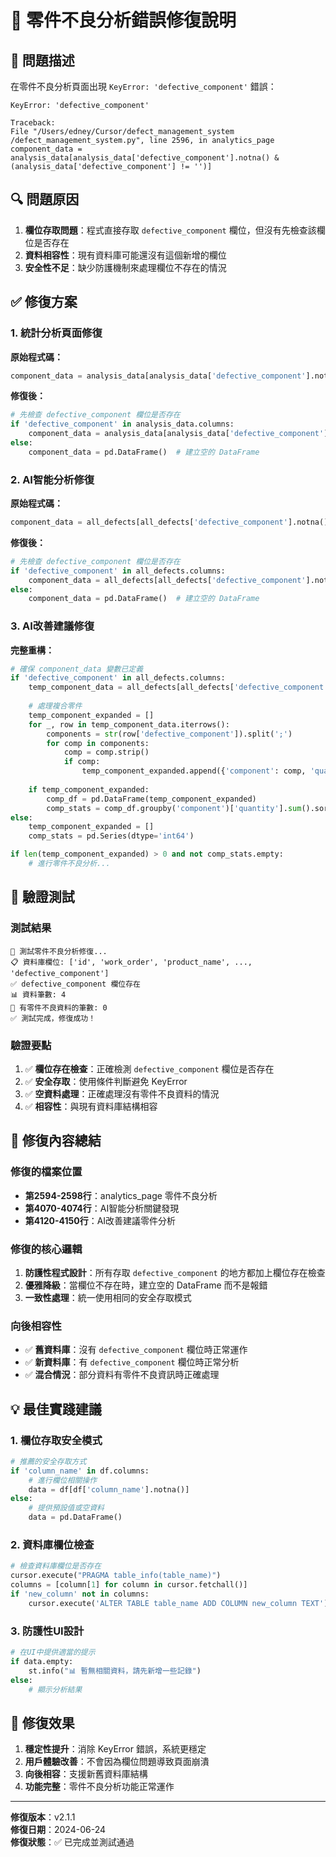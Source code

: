 # 🔧 零件不良分析錯誤修復說明

## 🚨 問題描述

在零件不良分析頁面出現 `KeyError: 'defective_component'` 錯誤：

```
KeyError: 'defective_component'

Traceback:
File "/Users/edney/Cursor/defect_management_system /defect_management_system.py", line 2596, in analytics_page
component_data = analysis_data[analysis_data['defective_component'].notna() & (analysis_data['defective_component'] != '')]
```

## 🔍 問題原因

1. **欄位存取問題**：程式直接存取 `defective_component` 欄位，但沒有先檢查該欄位是否存在
2. **資料相容性**：現有資料庫可能還沒有這個新增的欄位
3. **安全性不足**：缺少防護機制來處理欄位不存在的情況

## ✅ 修復方案

### 1. 統計分析頁面修復

**原始程式碼：**
```python
component_data = analysis_data[analysis_data['defective_component'].notna() & (analysis_data['defective_component'] != '')]
```

**修復後：**
```python
# 先檢查 defective_component 欄位是否存在
if 'defective_component' in analysis_data.columns:
    component_data = analysis_data[analysis_data['defective_component'].notna() & (analysis_data['defective_component'] != '')]
else:
    component_data = pd.DataFrame()  # 建立空的 DataFrame
```

### 2. AI智能分析修復

**原始程式碼：**
```python
component_data = all_defects[all_defects['defective_component'].notna() & (all_defects['defective_component'] != '')]
```

**修復後：**
```python
# 先檢查 defective_component 欄位是否存在
if 'defective_component' in all_defects.columns:
    component_data = all_defects[all_defects['defective_component'].notna() & (all_defects['defective_component'] != '')]
else:
    component_data = pd.DataFrame()  # 建立空的 DataFrame
```

### 3. AI改善建議修復

**完整重構：**
```python
# 確保 component_data 變數已定義
if 'defective_component' in all_defects.columns:
    temp_component_data = all_defects[all_defects['defective_component'].notna() & (all_defects['defective_component'] != '')]
    
    # 處理複合零件
    temp_component_expanded = []
    for _, row in temp_component_data.iterrows():
        components = str(row['defective_component']).split(';')
        for comp in components:
            comp = comp.strip()
            if comp:
                temp_component_expanded.append({'component': comp, 'quantity': row['quantity']})
    
    if temp_component_expanded:
        comp_df = pd.DataFrame(temp_component_expanded)
        comp_stats = comp_df.groupby('component')['quantity'].sum().sort_values(ascending=False)
else:
    temp_component_expanded = []
    comp_stats = pd.Series(dtype='int64')

if len(temp_component_expanded) > 0 and not comp_stats.empty:
    # 進行零件不良分析...
```

## 🧪 驗證測試

### 測試結果
```
🔧 測試零件不良分析修復...
📋 資料庫欄位: ['id', 'work_order', 'product_name', ..., 'defective_component']
✅ defective_component 欄位存在
📊 資料筆數: 4
🔧 有零件不良資料的筆數: 0
✅ 測試完成，修復成功！
```

### 驗證要點
1. ✅ **欄位存在檢查**：正確檢測 `defective_component` 欄位是否存在
2. ✅ **安全存取**：使用條件判斷避免 KeyError
3. ✅ **空資料處理**：正確處理沒有零件不良資料的情況
4. ✅ **相容性**：與現有資料庫結構相容

## 🔧 修復內容總結

### 修復的檔案位置
- **第2594-2598行**：analytics_page 零件不良分析
- **第4070-4074行**：AI智能分析關鍵發現
- **第4120-4150行**：AI改善建議零件分析

### 修復的核心邏輯
1. **防護性程式設計**：所有存取 `defective_component` 的地方都加上欄位存在檢查
2. **優雅降級**：當欄位不存在時，建立空的 DataFrame 而不是報錯
3. **一致性處理**：統一使用相同的安全存取模式

### 向後相容性
- ✅ **舊資料庫**：沒有 `defective_component` 欄位時正常運作
- ✅ **新資料庫**：有 `defective_component` 欄位時正常分析
- ✅ **混合情況**：部分資料有零件不良資訊時正確處理

## 💡 最佳實踐建議

### 1. 欄位存取安全模式
```python
# 推薦的安全存取方式
if 'column_name' in df.columns:
    # 進行欄位相關操作
    data = df[df['column_name'].notna()]
else:
    # 提供預設值或空資料
    data = pd.DataFrame()
```

### 2. 資料庫欄位檢查
```python
# 檢查資料庫欄位是否存在
cursor.execute("PRAGMA table_info(table_name)")
columns = [column[1] for column in cursor.fetchall()]
if 'new_column' not in columns:
    cursor.execute('ALTER TABLE table_name ADD COLUMN new_column TEXT')
```

### 3. 防護性UI設計
```python
# 在UI中提供適當的提示
if data.empty:
    st.info("📊 暫無相關資料，請先新增一些記錄")
else:
    # 顯示分析結果
```

## 🎯 修復效果

1. **穩定性提升**：消除 KeyError 錯誤，系統更穩定
2. **用戶體驗改善**：不會因為欄位問題導致頁面崩潰
3. **向後相容**：支援新舊資料庫結構
4. **功能完整**：零件不良分析功能正常運作

---

**修復版本**：v2.1.1  
**修復日期**：2024-06-24  
**修復狀態**：✅ 已完成並測試通過 